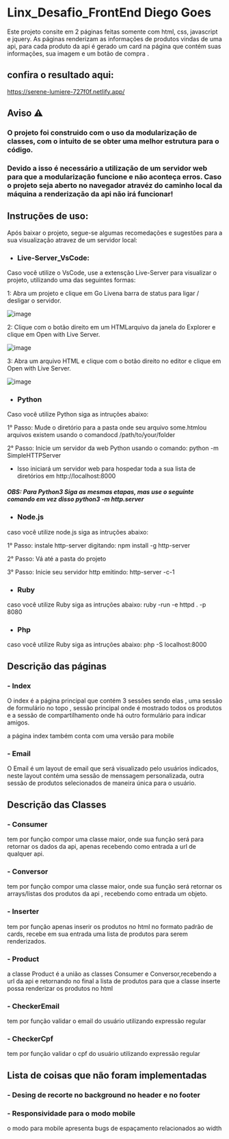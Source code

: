 # Linx_Desafio_FrontEnd Diego Goes
Este projeto consite em 2 páginas feitas somente com html, css, javascript e jquery. 
As páginas renderizam as informações de produtos vindas de uma api, para cada produto da api é gerado um card na página que contém suas informações, sua imagem e um botão de compra .


## confira o resultado aqui:
https://serene-lumiere-727f0f.netlify.app/

## Aviso ⚠️
### O projeto foi construido com o uso da modularização de classes, com o intuito de se obter uma melhor estrutura para o código.
### Devido a isso é necessário a utilização de um servidor web para que a modularização funcione e não aconteça erros. Caso o projeto seja aberto no navegador atravéz do caminho local da máquina a renderização da api não irá funcionar!

## Instruções de uso:
 Após baixar o projeto, segue-se algumas recomedações e sugestões para a sua visualização atravez de um servidor local:
- ### Live-Server_VsCode:
 Caso você utilize o VsCode, use a extensção Live-Server para visualizar o projeto, utilizando uma das seguintes formas:

1: Abra um projeto e clique em Go Livena barra de status para ligar / desligar o servidor.

![image](https://user-images.githubusercontent.com/81311443/137042046-06b106dd-28ed-4144-aeef-58839c3b652f.png)


2: Clique com o botão direito em um HTMLarquivo da janela do Explorer e clique em Open with Live Server.

![image](https://user-images.githubusercontent.com/81311443/137042272-1a88c38e-afdb-41f9-b7ea-e67fe7feae8a.png)


3: Abra um arquivo HTML e clique com o botão direito no editor e clique em Open with Live Server.

![image](https://user-images.githubusercontent.com/81311443/137042336-344fd213-f12e-46e8-8cc7-bc00df581b63.png)




- ### Python
Caso você utilize Python siga as intruções abaixo:

1° Passo: Mude o diretório para a pasta onde seu arquivo some.htmlou arquivos existem usando o comandocd /path/to/your/folder

2° Passo: Inicie um servidor da web Python usando o comando: python -m SimpleHTTPServer
- Isso iniciará um servidor web para hospedar toda a sua lista de diretórios em http://localhost:8000

##### OBS: Para Python3 Siga as mesmas etapas, mas use o seguinte comando em vez disso python3 -m http.server




- ### Node.js
caso você utilize node.js siga as intruções abaixo:

1° Passo: instale http-server digitando: npm install -g http-server

2° Passo: Vá até a pasta do projeto

3° Passo: Inicie seu servidor http emitindo: http-server -c-1 




- ### Ruby
caso você utilize Ruby siga as intruções abaixo:
ruby -run -e httpd . -p 8080





- ### Php
caso você utilize Ruby siga as intruções abaixo:
php -S localhost:8000




## Descrição das páginas
### - Index
O index é a página principal que contém 3 sessões sendo elas , uma sessão de formulário no topo , sessão principal onde é mostrado todos os produtos e a sessão de compartilhamento onde há outro formulário para indicar amigos.

a página index também conta com uma versão para mobile 


### - Email
O Email é um layout de email que será visualizado pelo usuários indicados, neste layout contém uma sessão de menssagem personalizada, outra sessão de produtos selecionados de maneira única para o usuário.



## Descrição das Classes

### - Consumer 
tem por função compor uma classe maior, onde sua função será para retornar os dados da api, apenas recebendo como entrada a url de qualquer api.


### - Conversor
tem por função compor uma classe maior, onde sua função será retornar os arrays/listas dos produtos da api , recebendo como entrada um objeto.


### - Inserter
tem por função apenas inserir os produtos no html no formato padrão de cards, recebe em sua entrada uma lista de produtos para serem renderizados.


### - Product
a classe Product é a união as classes Consumer e Conversor,recebendo a url da api e retornando no final a lista de produtos para que a classe inserte possa renderizar os produtos no html


### - CheckerEmail
tem por função validar o email do usuário utilizando expressão regular


### - CheckerCpf
tem por função validar o cpf do usuário utilizando expressão regular

## Lista de coisas que não foram implementadas

### - Desing de recorte no background no header e no footer

### - Responsividade para o modo mobile
o modo para mobile apresenta bugs de espaçamento relacionados ao width
